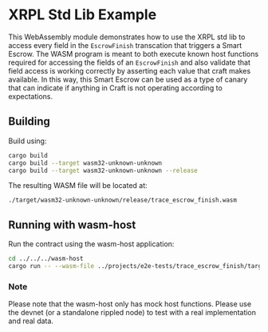 # XRPL Std Lib Example

This WebAssembly module demonstrates how to use the XRPL std lib to access every field in the `EscrowFinish` transcation
that triggers a Smart Escrow. The WASM program is meant to both execute known host functions required for accessing the
fields of an `EscrowFinish` and also validate that field access is working correctly by asserting each value that craft
makes available. In this way, this Smart Escrow can be used as a type of canary that can indicate if anything in Craft
is not operating according to expectations.

## Building

Build using:

```bash
cargo build
cargo build --target wasm32-unknown-unknown
cargo build --target wasm32-unknown-unknown --release
```

The resulting WASM file will be located at:

```
./target/wasm32-unknown-unknown/release/trace_escrow_finish.wasm
```

## Running with wasm-host

Run the contract using the wasm-host application:

```bash
cd ../../../wasm-host
cargo run -- --wasm-file ../projects/e2e-tests/trace_escrow_finish/target/wasm32-unknown-unknown/release/trace_escrow_finish.wasm --project e2e-tests/trace_escrow_finish
```

### Note

Please note that the wasm-host only has mock host functions. Please use the devnet (or a standalone rippled node) to
test with a real implementation and real data.
